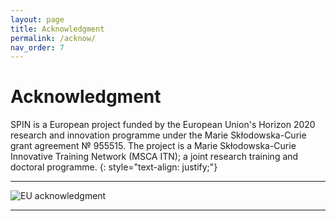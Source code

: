 ```yaml
---
layout: page
title: Acknowledgment
permalink: /acknow/
nav_order: 7
---
```


# Acknowledgment

SPIN is a European project funded by the European Union's Horizon 2020 research and innovation programme under the Marie Skłodowska-Curie grant agreement № 955515. The project is a Marie Skłodowska-Curie Innovative Training Network (MSCA ITN); a joint research training and doctoral programme. 
{: style="text-align: justify;"}

---
![EU acknowledgment](/assets/images/H2020_acknowledgment.png)

---





